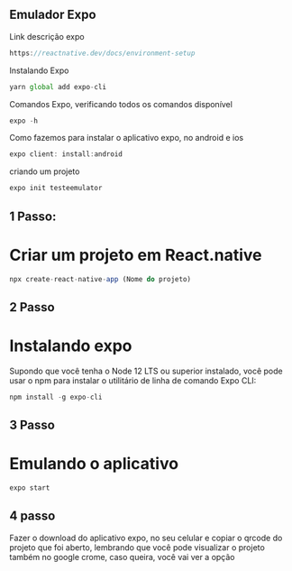 ## Emulador Expo

Link descrição expo

```js
https://reactnative.dev/docs/environment-setup
```

Instalando Expo

```js
yarn global add expo-cli
```
Comandos Expo, verificando todos os comandos disponível 

```js
expo -h
```
Como fazemos para instalar o aplicativo expo, no android e ios

```js
expo client: install:android
```

criando um projeto

```js
expo init testeemulator
```



## 1 Passo:

# Criar um projeto em React.native

```js
npx create-react-native-app (Nome do projeto)
```
## 2 Passo

# Instalando expo

Supondo que você tenha o Node 12 LTS ou superior instalado, você pode usar o npm para instalar o utilitário de linha de comando Expo CLI:

```js
npm install -g expo-cli
```
## 3 Passo

# Emulando o aplicativo

```js
expo start 
```

## 4 passo

Fazer o download do aplicativo expo, no seu celular e copiar o qrcode do projeto que foi aberto, lembrando que você pode visualizar o projeto também no google crome, caso queira, você vai ver a opção